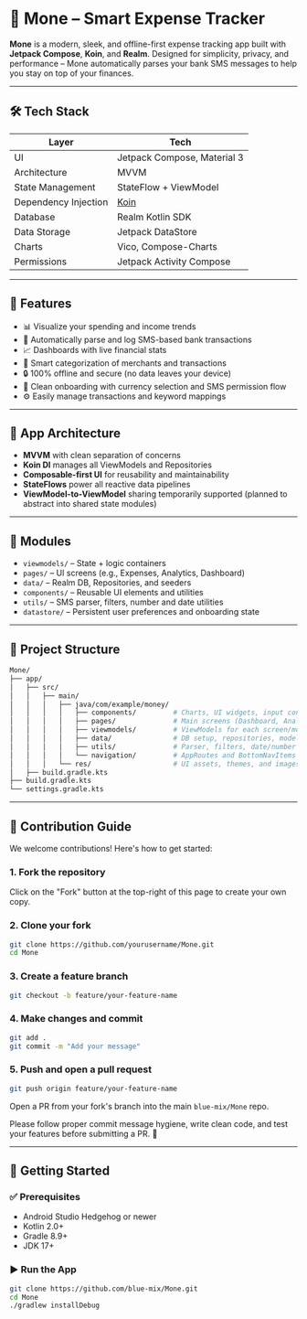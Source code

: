 # 💸 Mone – Smart Expense Tracker

**Mone** is a modern, sleek, and offline-first expense tracking app built with **Jetpack Compose**, **Koin**, and **Realm**. Designed for simplicity, privacy, and performance – Mone automatically parses your bank SMS messages to help you stay on top of your finances.

---

## 🛠 Tech Stack

| Layer                | Tech                                                  |
|----------------------|-------------------------------------------------------|
| UI                   | Jetpack Compose, Material 3                           |
| Architecture         | MVVM                                                  |
| State Management     | StateFlow + ViewModel                                 |
| Dependency Injection | [Koin](https://insert-koin.io/)                       |
| Database             | Realm Kotlin SDK                                      |
| Data Storage         | Jetpack DataStore                                     |
| Charts               | Vico, Compose-Charts                                  |
| Permissions          | Jetpack Activity Compose                              |

---

## 📱 Features

- 📊 Visualize your spending and income trends
- 🧾 Automatically parse and log SMS-based bank transactions
- 📈 Dashboards with live financial stats
- 🧠 Smart categorization of merchants and transactions
- 🔒 100% offline and secure (no data leaves your device)
- 🎯 Clean onboarding with currency selection and SMS permission flow
- ⚙️ Easily manage transactions and keyword mappings

---

## 🧱 App Architecture

- **MVVM** with clean separation of concerns
- **Koin DI** manages all ViewModels and Repositories
- **Composable-first UI** for reusability and maintainability
- **StateFlows** power all reactive data pipelines
- **ViewModel-to-ViewModel** sharing temporarily supported (planned to abstract into shared state modules)

---

## 🧹 Modules

- `viewmodels/` – State + logic containers
- `pages/` – UI screens (e.g., Expenses, Analytics, Dashboard)
- `data/` – Realm DB, Repositories, and seeders
- `components/` – Reusable UI elements and utilities
- `utils/` – SMS parser, filters, number and date utilities
- `datastore/` – Persistent user preferences and onboarding state

---

## 🤪 Project Structure

```bash
Mone/
├── app/
│   ├── src/
│   │   ├── main/
│   │   │   ├── java/com/example/money/
│   │   │   │   ├── components/         # Charts, UI widgets, input controls
│   │   │   │   ├── pages/              # Main screens (Dashboard, Analytics, etc.)
│   │   │   │   ├── viewmodels/         # ViewModels for each screen/module
│   │   │   │   ├── data/               # DB setup, repositories, models
│   │   │   │   ├── utils/              # Parser, filters, date/number helpers
│   │   │   │   └── navigation/         # AppRoutes and BottomNavItems
│   │   │   └── res/                    # UI assets, themes, and images
│   ├── build.gradle.kts
├── build.gradle.kts
└── settings.gradle.kts
```

---

## 🚪 Contribution Guide

We welcome contributions! Here's how to get started:

### 1. Fork the repository
Click on the "Fork" button at the top-right of this page to create your own copy.

### 2. Clone your fork
```bash
git clone https://github.com/yourusername/Mone.git
cd Mone
```

### 3. Create a feature branch
```bash
git checkout -b feature/your-feature-name
```

### 4. Make changes and commit
```bash
git add .
git commit -m "Add your message"
```

### 5. Push and open a pull request
```bash
git push origin feature/your-feature-name
```
Open a PR from your fork's branch into the main `blue-mix/Mone` repo.

Please follow proper commit message hygiene, write clean code, and test your features before submitting a PR. 🙌

---

## 🚀 Getting Started

### ✅ Prerequisites

- Android Studio Hedgehog or newer
- Kotlin 2.0+
- Gradle 8.9+
- JDK 17+

### ▶️ Run the App

```bash
git clone https://github.com/blue-mix/Mone.git
cd Mone
./gradlew installDebug
```
